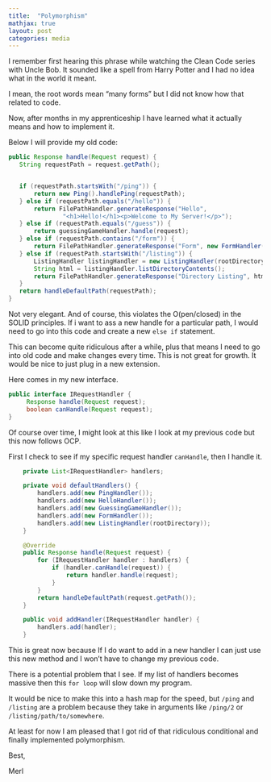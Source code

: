 ```yaml
---
title:  "Polymorphism"
mathjax: true
layout: post
categories: media
---
```

 
I remember first hearing this phrase while watching the Clean Code series with Uncle Bob. It sounded like a spell from Harry Potter and I had no idea what in the world it meant.

I mean, the root words mean “many forms” but I did not know how that related to code.

Now, after months in my apprenticeship I have learned what it actually means and how to implement it.

Below I will provide my old code:

```java
public Response handle(Request request) {
   String requestPath = request.getPath();


   if (requestPath.startsWith("/ping")) {
       return new Ping().handlePing(requestPath);
   } else if (requestPath.equals("/hello")) {
       return FilePathHandler.generateResponse("Hello",
               "<h1>Hello!</h1><p>Welcome to My Server!</p>");
   } else if (requestPath.equals("/guess")) {
       return guessingGameHandler.handle(request);
   } else if (requestPath.contains("/form")) {
       return FilePathHandler.generateResponse("Form", new FormHandler(request).handle());
   } else if (requestPath.startsWith("/listing")) {
       ListingHandler listingHandler = new ListingHandler(rootDirectory, requestPath);
       String html = listingHandler.listDirectoryContents();
       return FilePathHandler.generateResponse("Directory Listing", html);
   }
   return handleDefaultPath(requestPath);
}
```

Not very elegant. And of course, this violates the O(pen/closed) in the SOLID principles. If i want to ass a new handle for a particular path, I would need to go into this code and create a new `else if` statement.

This can become quite ridiculous after a while, plus that means I need to go into old code and make changes every time. This is not great for growth. It would be nice to just plug in a new extension.

Here comes in my new interface.

```java
public interface IRequestHandler {
     Response handle(Request request);
     boolean canHandle(Request request);
}

```
Of course over time, I might look at this like I look at my previous code but this now follows OCP.

First I check to see if my specific request handler `canHandle`, then I handle it.

```java
    private List<IRequestHandler> handlers;

    private void defaultHandlers() {
        handlers.add(new PingHandler());
        handlers.add(new HelloHandler());
        handlers.add(new GuessingGameHandler());
        handlers.add(new FormHandler());
        handlers.add(new ListingHandler(rootDirectory));
    }

    @Override
    public Response handle(Request request) {
        for (IRequestHandler handler : handlers) {
            if (handler.canHandle(request)) {
                return handler.handle(request);
            }
        }
        return handleDefaultPath(request.getPath());
    }

    public void addHandler(IRequestHandler handler) {
        handlers.add(handler);
    }

```

This is great now because If I do want to add in a new handler I can just use this new method and I won’t have to change my previous code.

There is a potential problem that I see. If my list of handlers becomes massive then this `for loop` will slow down my program.

It would be nice to make this into a hash map for the speed, but `/ping` and `/listing` are a problem because they take in arguments like `/ping/2` or `/listing/path/to/somewhere`.

At least for now I am pleased that I got rid of that ridiculous conditional and finally implemented polymorphism.

Best,

Merl
